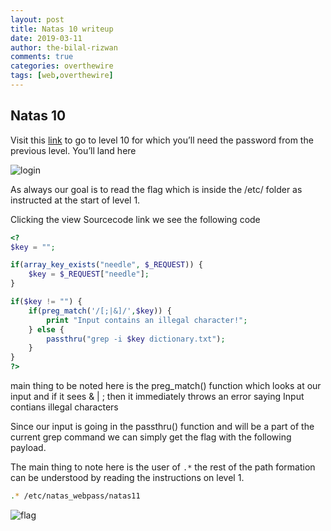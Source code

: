 ```yaml
---
layout: post
title: Natas 10 writeup
date: 2019-03-11
author: the-bilal-rizwan
comments: true
categories: overthewire
tags: [web,overthewire]
---
```


## Natas 10

Visit this [link](http://natas10.natas.labs.overthewire.org/) to go to level 10 for which you’ll need the password from the previous level.
You’ll land here 

![login](https://themctfwriteups.files.wordpress.com/2019/03/image.png)

As always our goal is to read the flag which is inside the /etc/ folder as instructed at the start of level 1.

Clicking the view Sourcecode link we see the following code

```php
<?
$key = "";

if(array_key_exists("needle", $_REQUEST)) {
    $key = $_REQUEST["needle"];
}

if($key != "") {
    if(preg_match('/[;|&]/',$key)) {
        print "Input contains an illegal character!";
    } else {
        passthru("grep -i $key dictionary.txt");
    }
}
?>
```

main thing to be noted here is the preg_match() function which looks at our input and if it sees & \| ; then it immediately throws an error saying Input contians illegal characters

Since our input is going in the passthru() function and will be a part of the current grep command we can simply get the flag with the following payload.

The main thing to note here is the user of `.*` the rest of the path formation can be understood by reading the instructions on level 1.

```bash
.* /etc/natas_webpass/natas11
```

![flag](https://i.imgur.com/QmC4XyM.png)
